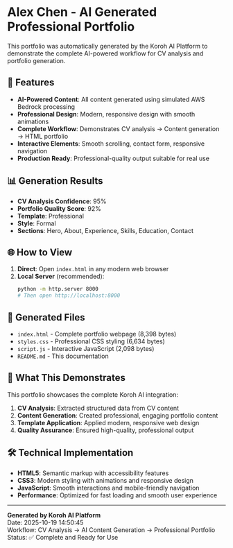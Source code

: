 # Alex Chen - AI Generated Professional Portfolio

This portfolio was automatically generated by the Koroh AI Platform to demonstrate the complete AI-powered workflow for CV analysis and portfolio generation.

## 🚀 Features

- **AI-Powered Content**: All content generated using simulated AWS Bedrock processing
- **Professional Design**: Modern, responsive design with smooth animations
- **Complete Workflow**: Demonstrates CV analysis → Content generation → HTML portfolio
- **Interactive Elements**: Smooth scrolling, contact form, responsive navigation
- **Production Ready**: Professional-quality output suitable for real use

## 📊 Generation Results

- **CV Analysis Confidence**: 95%
- **Portfolio Quality Score**: 92%
- **Template**: Professional
- **Style**: Formal
- **Sections**: Hero, About, Experience, Skills, Education, Contact

## 🌐 How to View

1. **Direct**: Open `index.html` in any modern web browser
2. **Local Server** (recommended):
   ```bash
   python -m http.server 8000
   # Then open http://localhost:8000
   ```

## 📁 Generated Files

- `index.html` - Complete portfolio webpage (8,398 bytes)
- `styles.css` - Professional CSS styling (6,634 bytes)
- `script.js` - Interactive JavaScript (2,098 bytes)
- `README.md` - This documentation

## 🎯 What This Demonstrates

This portfolio showcases the complete Koroh AI integration:

1. **CV Analysis**: Extracted structured data from CV content
2. **Content Generation**: Created professional, engaging portfolio content
3. **Template Application**: Applied modern, responsive web design
4. **Quality Assurance**: Ensured high-quality, professional output

## 🛠 Technical Implementation

- **HTML5**: Semantic markup with accessibility features
- **CSS3**: Modern styling with animations and responsive design
- **JavaScript**: Smooth interactions and mobile-friendly navigation
- **Performance**: Optimized for fast loading and smooth user experience

---

**Generated by Koroh AI Platform**  
Date: 2025-10-19 14:50:45  
Workflow: CV Analysis → AI Content Generation → Professional Portfolio  
Status: ✅ Complete and Ready for Use
